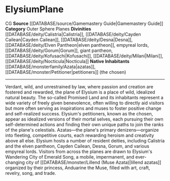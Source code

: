 ﻿---
alignment: CG
element: null
id: '16'
name: Elysium
plane_category: Outer Sphere Planes
rarity: Common
rus_type_level: null
source: '[[DATABASE/source/Gamemastery Guide|Gamemastery Guide]]'
trait: null
type: Plane

---
# Elysium<span class="item-type">Plane</span>

<span class="trait-alignment item-trait">CG</span>
**Source** [[DATABASE/source/Gamemastery Guide|Gamemastery Guide]]
**Category** Outer Sphere Planes
**Divinities** [[DATABASE/deity/Calistria|Calistria]], [[DATABASE/deity/Cayden Cailean|Cayden Cailean]], [[DATABASE/deity/Desna|Desna]], [[DATABASE/deity/Elven Pantheon|elven pantheon]], empyreal lords, [[DATABASE/deity/Gorum|Gorum]], giant pantheon, [[DATABASE/deity/Kofusachi|Kofusachi]], [[DATABASE/deity/Milani|Milani]], [[DATABASE/deity/Nocticula|Nocticula]]
**Native Inhabitants** [[DATABASE/monsterfamily/Azata|azatas]], [[DATABASE/monster/Petitioner|petitioners]] (the chosen)

---
Verdant, wild, and unrestrained by law, where passion and creation are fostered and rewarded, the plane of Elysium is a place of wild, idealized natural beauty. The so-called Promised Land and its inhabitants represent a wide variety of freely given benevolence, often willing to directly aid visitors but more often serving as inspirations and muses to foster positive change and self-realized success. Elysium's petitioners, known as the chosen, appear as idealized versions of their mortal selves, each pursuing their own self-determined actions and finding their own unique paths to join the ranks of the plane's celestials.
 Azatas—the plane's primary denizens—organize into fleeting, competitive courts, each rewarding heroism and creativity above all else. Elysium hosts a number of resident deities, including Calistria and the elven pantheon, Cayden Cailean, Desna, Gorum, and various empyreal lords. Visitors from across the planes are drawn to Elysium's Wandering City of Emerald Song, a mobile, impermanent, and ever-changing city of [[DATABASE/monster/Lillend (Muse Azata)|lillend azatas]] organized by their princess, Anduarine the Muse, filled with art, craft, revelry, song, and trade.